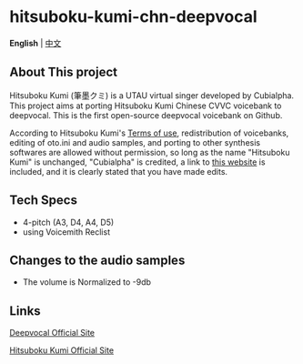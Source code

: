 # hitsuboku-kumi-chn-deepvocal
**English** | [中文](README_zh.md)
## About This project
Hitsuboku Kumi (筆墨クミ) is a UTAU virtual singer developed by Cubialpha. This project aims at porting Hitsuboku Kumi Chinese CVVC voicebank to deepvocal. This is the first open-source deepvocal voicebank on Github.

According to Hitsuboku Kumi's [Terms of use](https://cubialpha.wixsite.com/koomstar/character), redistribution of voicebanks, editing of oto.ini and audio samples, and porting to other synthesis softwares are allowed without permission, so long as the name "Hitsuboku Kumi" is unchanged, "Cubialpha" is credited, a link to [this website](https://cubialpha.wixsite.com/koomstar) is included, and it is clearly stated that you have made edits.

## Tech Specs
- 4-pitch (A3, D4, A4, D5)
- using Voicemith Reclist

## Changes to the audio samples
- The volume is Normalized to -9db

## Links
[Deepvocal Official Site](deep-vocal.com)

[Hitsuboku Kumi Official Site](https://cubialpha.wixsite.com/koomstar)
